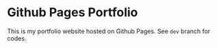 # Github Pages Portfolio

This is my portfolio website hosted on Github Pages. See `dev` branch for codes.

